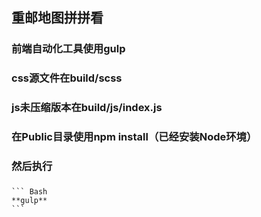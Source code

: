 ﻿## 重邮地图拼拼看

### 前端自动化工具使用gulp
### css源文件在build/scss
### js未压缩版本在build/js/index.js
### 在Public目录使用npm install（已经安装Node环境）
### 然后执行 
### 
	``` Bash
	**gulp**
	```
